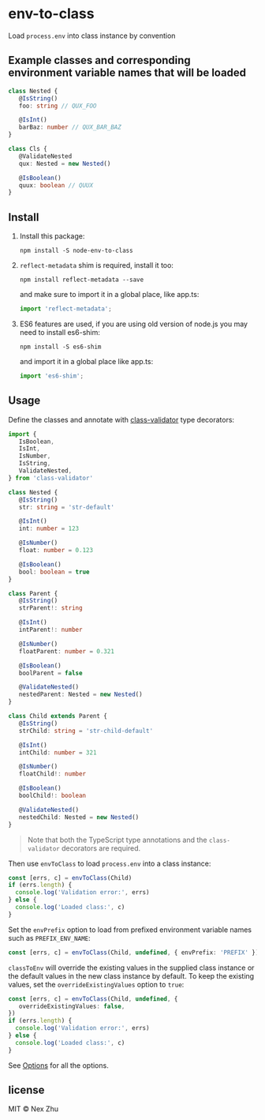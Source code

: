 # env-to-class

Load `process.env` into class instance by convention

## Example classes and corresponding environment variable names that will be loaded

```typescript
class Nested {
   @IsString()
   foo: string // QUX_FOO

   @IsInt()
   barBaz: number // QUX_BAR_BAZ
}

class Cls {
   @ValidateNested
   qux: Nested = new Nested() 

   @IsBoolean()
   quux: boolean // QUUX
}
```

## Install

1. Install this package:

   `npm install -S node-env-to-class`

2. `reflect-metadata` shim is required, install it too:

   `npm install reflect-metadata --save`

   and make sure to import it in a global place, like app.ts:

   ```typescript
   import 'reflect-metadata';
   ```

3. ES6 features are used, if you are using old version of node.js you may need to install es6-shim:

   `npm install -S es6-shim`

   and import it in a global place like app.ts:

   ```typescript
   import 'es6-shim';
   ```

## Usage

Define the classes and annotate with [class-validator](https://github.com/typestack/class-validator) type decorators:

```typescript
import {
   IsBoolean,
   IsInt,
   IsNumber,
   IsString,
   ValidateNested,
} from 'class-validator'

class Nested {
   @IsString()
   str: string = 'str-default'

   @IsInt()
   int: number = 123

   @IsNumber()
   float: number = 0.123

   @IsBoolean()
   bool: boolean = true
}

class Parent {
   @IsString()
   strParent!: string

   @IsInt()
   intParent!: number

   @IsNumber()
   floatParent: number = 0.321

   @IsBoolean()
   boolParent = false

   @ValidateNested()
   nestedParent: Nested = new Nested()
}

class Child extends Parent {
   @IsString()
   strChild: string = 'str-child-default'

   @IsInt()
   intChild: number = 321

   @IsNumber()
   floatChild!: number

   @IsBoolean()
   boolChild!: boolean

   @ValidateNested()
   nestedChild: Nested = new Nested()
}
```

> Note that both the TypeScript type annotations and the `class-validator` decorators are required.

Then use `envToClass` to load `process.env` into a class instance:

```typescript
const [errs, c] = envToClass(Child)
if (errs.length) {
  console.log('Validation error:', errs)
} else {
  console.log('Loaded class:', c)
}
```

Set the `envPrefix` option to load from prefixed environment variable names such as `PREFIX_ENV_NAME`:

```typescript
const [errs, c] = envToClass(Child, undefined, { envPrefix: 'PREFIX' })
```

`classToEnv` will override the existing values in the supplied class instance or the default values in the new class instance by default. To keep the existing values, set the `overrideExistingValues` option to `true`:

```typescript
const [errs, c] = envToClass(Child, undefined, {
   overrideExistingValues: false,
})
if (errs.length) {
  console.log('Validation error:', errs)
} else {
  console.log('Loaded class:', c)
}
```

See [Options](src/impl.ts) for all the options.

## license

MIT © Nex Zhu
